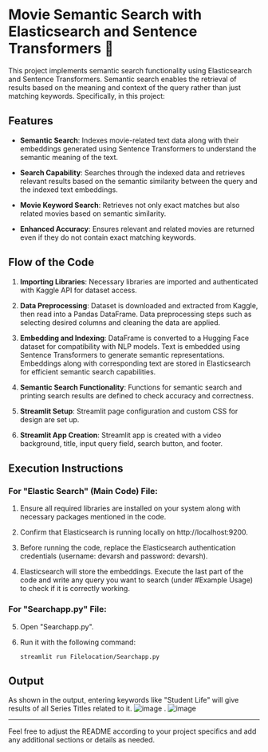 
# Movie Semantic Search with Elasticsearch and Sentence Transformers 🔎

This project implements semantic search functionality using Elasticsearch and Sentence Transformers. Semantic search enables the retrieval of results based on the meaning and context of the query rather than just matching keywords. Specifically, in this project:

## Features

- **Semantic Search**: Indexes movie-related text data along with their embeddings generated using Sentence Transformers to understand the semantic meaning of the text.
  
- **Search Capability**: Searches through the indexed data and retrieves relevant results based on the semantic similarity between the query and the indexed text embeddings.
  
- **Movie Keyword Search**: Retrieves not only exact matches but also related movies based on semantic similarity.
  
- **Enhanced Accuracy**: Ensures relevant and related movies are returned even if they do not contain exact matching keywords.

## Flow of the Code

1. **Importing Libraries**: Necessary libraries are imported and authenticated with Kaggle API for dataset access.
  
2. **Data Preprocessing**: Dataset is downloaded and extracted from Kaggle, then read into a Pandas DataFrame. Data preprocessing steps such as selecting desired columns and cleaning the data are applied.
  
3. **Embedding and Indexing**: DataFrame is converted to a Hugging Face dataset for compatibility with NLP models. Text is embedded using Sentence Transformers to generate semantic representations. Embeddings along with corresponding text are stored in Elasticsearch for efficient semantic search capabilities.
  
4. **Semantic Search Functionality**: Functions for semantic search and printing search results are defined to check accuracy and correctness.
  
5. **Streamlit Setup**: Streamlit page configuration and custom CSS for design are set up.
  
6. **Streamlit App Creation**: Streamlit app is created with a video background, title, input query field, search button, and footer.

## Execution Instructions

### For "Elastic Search" (Main Code) File:

1. Ensure all required libraries are installed on your system along with necessary packages mentioned in the code.
  
2. Confirm that Elasticsearch is running locally on http://localhost:9200.
  
3. Before running the code, replace the Elasticsearch authentication credentials (username: devarsh and password: devarsh).
  
4. Elasticsearch will store the embeddings. Execute the last part of the code and write any query you want to search (under #Example Usage) to check if it is correctly working.

### For "Searchapp.py" File:

5. Open "Searchapp.py".
  
6. Run it with the following command:
   ```
   streamlit run Filelocation/Searchapp.py
   ```

## Output

As shown in the output, entering keywords like "Student Life" will give results of all Series Titles related to it.
![image](https://github.com/devarshvora/Semantic-Search/assets/60837459/48f91800-529f-4e7e-8812-5ed629064be9)
.
![image](https://github.com/devarshvora/Semantic-Search/assets/60837459/de449164-ff18-4645-9767-46a8bf97ce94)

---

Feel free to adjust the README according to your project specifics and add any additional sections or details as needed.
